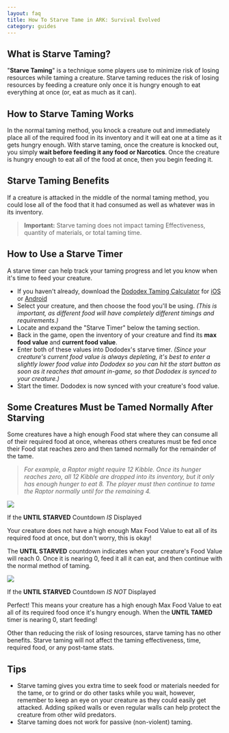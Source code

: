 ```yaml
---
layout: faq
title: How To Starve Tame in ARK: Survival Evolved
category: guides
---
```


## What is Starve Taming?

"**Starve Taming**" is a technique some players use to minimize risk of losing resources while taming a creature. Starve taming reduces the risk of losing resources by feeding a creature only once it is hungry enough to eat everything at once (or, eat as much as it can). 

## How to Starve Taming Works

In the normal taming method, you knock a creature out and immediately place all of the required food in its inventory and it will eat one at a time as it gets hungry enough. With starve taming, once the creature is knocked out, you simply **wait before feeding it any food or Narcotics**. Once the creature is hungry enough to eat all of the food at once, then you begin feeding it.

## Starve Taming Benefits

If a creature is attacked in the middle of the normal taming method, you could lose all of the food that it had consumed as well as whatever was in its inventory.

> **Important:** Starve taming does not impact taming Effectiveness, quantity of materials, or total taming time.

## How to Use a Starve Timer

A starve timer can help track your taming progress and let you know when it's time to feed your creature.

* If you haven't already, download the [Dododex Taming Calculator](https://steamcommunity.com/linkfilter/?url=http://www.dododex.com) for [iOS](https://itunes.apple.com/us/app/dododex-taming-calculator/id1071311292?mt=8) or [Android](https://steamcommunity.com/linkfilter/?url=https://play.google.com/store/apps/details?id=com.danlev.dododex)
* Select your creature, and then choose the food you'll be using. _(This is important, as different food will have completely different timings and requirements.)_
* Locate and expand the "Starve Timer" below the taming section.
* Back in the game, open the inventory of your creature and find its **max food value** and **current food value**.
* Enter both of these values into Dododex's starve timer. _(Since your creature's current food value is always depleting, it's best to enter a slightly lower food value into Dododex so you can hit the start button as soon as it reaches that amount in-game, so that Dododex is synced to your creature.)_
* Start the timer. Dododex is now synced with your creature's food value.

## Some Creatures Must be Tamed Normally After Starving

Some creatures have a high enough Food stat where they can consume all of their required food at once, whereas others creatures must be fed once their Food stat reaches zero and then tamed normally for the remainder of the tame.

> _For example, a Raptor might require 12 Kibble. Once its hunger reaches zero, all 12 Kibble are dropped into its inventory, but it only has enough hunger to eat 8. The player must then continue to tame the Raptor normally until for the remaining 4._

![](https://steamuserimages-a.akamaihd.net/ugc/437238880379685940/4D9FC780B2A4D31EF28EEA2D023DE80246B53847/)

If the **UNTIL STARVED** Countdown _IS_ Displayed

Your creature does not have a high enough Max Food Value to eat all of its required food at once, but don't worry, this is okay!  
  
The **UNTIL STARVED** countdown indicates when your creature's Food Value will reach 0. Once it is nearing 0, feed it all it can eat, and then continue with the normal method of taming.  
  
![](https://steamuserimages-a.akamaihd.net/ugc/437238880379685951/A619DEFC345021C363446B9FE994232107598631/)

If the **UNTIL STARVED** Countdown _IS NOT_ Displayed

Perfect! This means your creature has a high enough Max Food Value to eat all of its required food once it's hungry enough. When the **UNTIL TAMED** timer is nearing 0, start feeding!

Other than reducing the risk of losing resources, starve taming has no other benefits. Starve taming will not affect the taming effectiveness, time, required food, or any post-tame stats.

## Tips

* Starve taming gives you extra time to seek food or materials needed for the tame, or to grind or do other tasks while you wait, however, remember to keep an eye on your creature as they could easily get attacked. Adding spiked walls or even regular walls can help protect the creature from other wild predators.
* Starve taming does not work for passive (non-violent) taming.